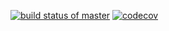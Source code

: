 [![build status of master](https://travis-ci.org/fs412/SSW567.svg?branch=master)](https://travis-ci.org/fs412/SSW567)
[![codecov](https://codecov.io/gh/fs412/SSW567/branch/master/graph/badge.svg)](https://codecov.io/gh/fs412o/SSW567)
